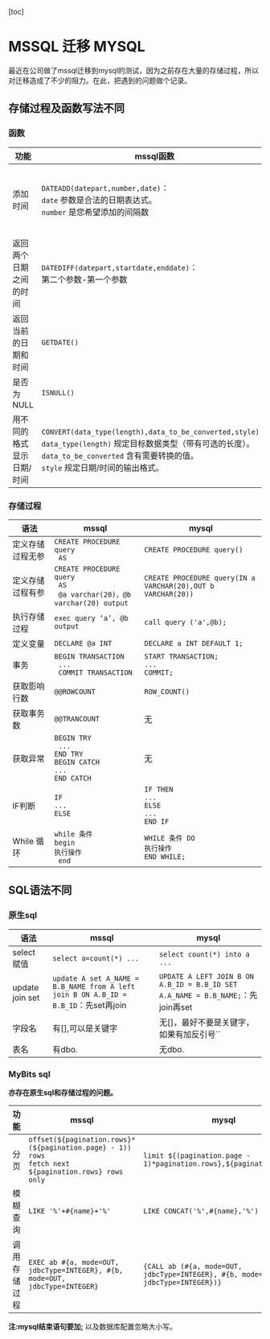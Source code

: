 [toc]
# MSSQL 迁移 MYSQL
最近在公司做了mssql迁移到mysql的测试，因为之前存在大量的存储过程，所以对迁移造成了不少的阻力。在此，把遇到的问题做个记录。

## 存储过程及函数写法不同
### 函数

功能|mssql函数 | mysql函数
-----|--|--
添加时间|`DATEADD(datepart,number,date)`：<br/>`date` 参数是合法的日期表达式。<br/>`number` 是您希望添加的间隔数 | `DATE_ADD(date,INTERVAL expr type)`：<br/>`date` 参数是合法的日期表达式。<br/>`expr` 参数是您希望添加的时间间隔。
返回两个日期之间的时间|`DATEDIFF(datepart,startdate,enddate)`：<br/>第二个参数-第一个参数| `DATEDIFF(date1,date2)`：<br/>第一个参数-第二个参数
返回当前的日期和时间|`GETDATE()`|`NOW()`
是否为NULL|`ISNULL()`|`IFNULL()`
用不同的格式显示日期/时间|`CONVERT(data_type(length),data_to_be_converted,style)`：<br/>`data_type(length)` 规定目标数据类型（带有可选的长度）。<br/>`data_to_be_converted` 含有需要转换的值。<br/>`style` 规定日期/时间的输出格式。|`DATE_FORMAT(date,format)`：<br/>`date` 参数是合法的日期。<br/>`format` 规定日期/时间的输出格式。

### 存储过程


语法|mssql | mysql
---|---|---
定义存储过程无参|`CREATE PROCEDURE query`<br>` AS` | `CREATE PROCEDURE query()`
定义存储过程有参|`CREATE PROCEDURE query`<br>` AS`<br>` @a varchar(20)，@b varchar(20) output` | `CREATE PROCEDURE query(IN a VARCHAR(20),OUT b VARCHAR(20))`
执行存储过程|`exec query ‘a’, @b output`|`call query ('a',@b);`
定义变量|`DECLARE @a INT`|`DECLARE a INT DEFAULT 1;`
事务|`BEGIN TRANSACTION`<br>` ...`<br>` COMMIT TRANSACTION`|`START TRANSACTION;`<br>` ... `<br>`COMMIT;`
获取影响行数|`@@ROWCOUNT`|`ROW_COUNT()`
获取事务数|`@@TRANCOUNT`| 无
获取异常|`BEGIN TRY`<br>` ...`<br/>`END TRY`<br/>`BEGIN CATCH`<br>` ... `<br>`END CATCH`|无
IF判断|`IF`<br>`...`<br>`ELSE`|`IF THEN`<br>`...`<br>`ELSE`<br>`...`<br>`END IF`
While 循环|`while 条件`<br>` begin `<br>`执行操作 `<br>` end`|`WHILE 条件 DO`<br>`执行操作`<br>`END WHILE;`

## SQL语法不同

### 原生sql

语法|mssql | mysql
---|---|---
select 赋值|`select a=count(*) ...` |`select count(*) into a ...`
update join set|`update A set A_NAME = B.B_NAME from A left join B ON A.B_ID = B.B_ID`：先set再join|`UPDATE A LEFT JOIN B ON A.B_ID = B.B_ID SET A.A_NAME = B.B_NAME;`：先join再set
字段名|有[],可以是关键字|无[]，最好不要是关键字，如果有加反引号``
表名|有dbo.|无dbo.

### MyBits sql

**亦存在原生sql和存储过程的问题。**

功能|mssql | mysql
---|---|---
分页|`offset(${pagination.rows}*(${pagination.page} - 1)) rows`<br>`fetch next ${pagination.rows} rows only`| `limit ${(pagination.page - 1)*pagination.rows},${pagination.rows};`
模糊查询|`LIKE '%'+#{name}+'%'`| `LIKE CONCAT('%',#{name},'%')`
调用存储过程|`EXEC ab #{a, mode=OUT, jdbcType=INTEGER}, #{b, mode=OUT, jdbcType=INTEGER}`|`{CALL ab (#{a, mode=OUT, jdbcType=INTEGER}, #{b, mode=OUT, jdbcType=INTEGER})}`

**注:mysql结束语句要加;** 以及数据库配置忽略大小写。




